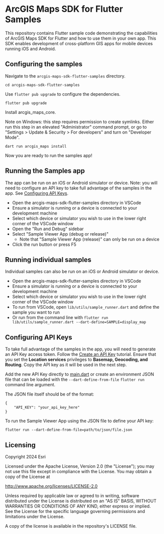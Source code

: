 # ArcGIS Maps SDK for Flutter Samples

This repository contains Flutter sample code demonstrating the capabilities of ArcGIS Maps SDK for Flutter and how to use them in your own app. This SDK enables development of cross-platform GIS apps for mobile devices running iOS and Android.

## Configuring the samples

Navigate to the `arcgis-maps-sdk-flutter-samples` directory.

```
cd arcgis-maps-sdk-flutter-samples
```

Use `flutter pub upgrade` to configure the dependencies.

```
flutter pub upgrade
```

Install arcgis_maps_core.

Note on Windows: this step requires permission to create symlinks. Either run this step in an elevated "Administrator" command prompt, or go to "Settings > Update & Security > For developers" and turn on "Developer Mode".

```
dart run arcgis_maps install
```

Now you are ready to run the samples app!

## Running the Samples app

The app can be run on an iOS or Android simulator or device. Note: you will need to configure an API key to take full advantage of the samples in the app. See [Configuring API Keys](#configuring-api-keys).

- Open the arcgis-maps-sdk-flutter-samples directory in VSCode
- Ensure a simulator is running or a device is connected to your development machine 
- Select which device or simulator you wish to use in the lower right corner of the VSCode window
- Open the "Run and Debug" sidebar
- Select "Sample Viewer App (debug or release)"
  - Note that "Sample Viewer App (release)" can only be run on a device
- Click the run button or press F5

## Running individual samples

Individual samples can also be run on an iOS or Android simulator or device.

- Open the arcgis-maps-sdk-flutter-samples directory in VSCode
- Ensure a simulator is running or a device is connected to your development machine
- Select which device or simulator you wish to use in the lower right corner of the VSCode window
- To run from VSCode, open `lib/utils/sample_runner.dart` and define the sample you want to run
- Or run from the command line with `flutter run lib/utils/sample_runner.dart --dart-define=SAMPLE=display_map`

## Configuring API Keys

To take full advantage of the samples in the app, you will need to generate an API Key access token. Follow the [Create an API Key](https://links.esri.com/create-an-api-key) tutorial. Ensure that you set the **Location services** privileges to **Basemap, Geocoding, and Routing**. Copy the API key as it will be used in the next step.

Add the new API Key directly to [main.dart](lib/main.dart) or create an environment JSON file that can be loaded with the `--dart-define-from-file` `flutter run` command line argument.

The JSON file itself should be of the format:

```
{
    "API_KEY": "your_api_key_here"
}
```

To run the Sample Viewer App using the JSON file to define your API key:

```
flutter run --dart-define-from-file=path/to/json/file.json
```

## Licensing
Copyright 2024 Esri

Licensed under the Apache License, Version 2.0 (the "License"); you may not use this file except in compliance with the License. You may obtain a copy of the License at

http://www.apache.org/licenses/LICENSE-2.0

Unless required by applicable law or agreed to in writing, software distributed under the License is distributed on an "AS IS" BASIS, WITHOUT WARRANTIES OR CONDITIONS OF ANY KIND, either express or implied. See the License for the specific language governing permissions and limitations under the License.

A copy of the license is available in the repository's LICENSE file.
